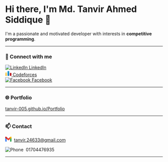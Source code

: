 # Hi there, I'm Md. Tanvir Ahmed Siddique 👋

I'm a passionate and motivated developer with interests in **competitive programming**.

---

### 🔗 Connect with me

<a href="https://linkedin.com/in/tanvir-ahmed-siddique-" target="_blank">
  <img src="https://img.icons8.com/ios-filled/24/0077B5/linkedin.png" width="20" height="20" alt="LinkedIn" />
  LinkedIn
</a>
<br>
<a href="https://codeforces.com/profile/tanvir_005" target="_blank">
  <img src="cf.png" width="20" height="20" alt="Codeforces" />
  Codeforces
</a>
<br>
<a href="https://facebook.com/005tanvir" target="_blank">
  <img src="https://img.icons8.com/ios-filled/24/1877F2/facebook-new.png" width="20" height="20" alt="Facebook" />
  Facebook
</a>

---

### 🌐 Portfolio

<a href="https://tanvir-005.github.io/Portfolio" target="_blank">
  tanvir-005.github.io/Portfolio
</a>

---

### 📫 Contact

<img src="gmail.png" width="20" height="16" alt="Email" /> &nbsp;tanvir.24633@gmail.com

<img src="https://img.icons8.com/ios-filled/24/25D366/phone.png" width="20" height="20" alt="Phone" /> &nbsp;01704476935

---
